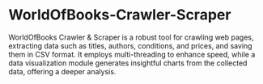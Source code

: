 # WorldOfBooks-Crawler-Scraper
WorldOfBooks Crawler &amp; Scraper is a robust tool for crawling web pages, extracting data such as titles, authors, conditions, and prices, and saving them in CSV format. It employs multi-threading to enhance speed, while a data visualization module generates insightful charts from the collected data, offering a deeper analysis.
